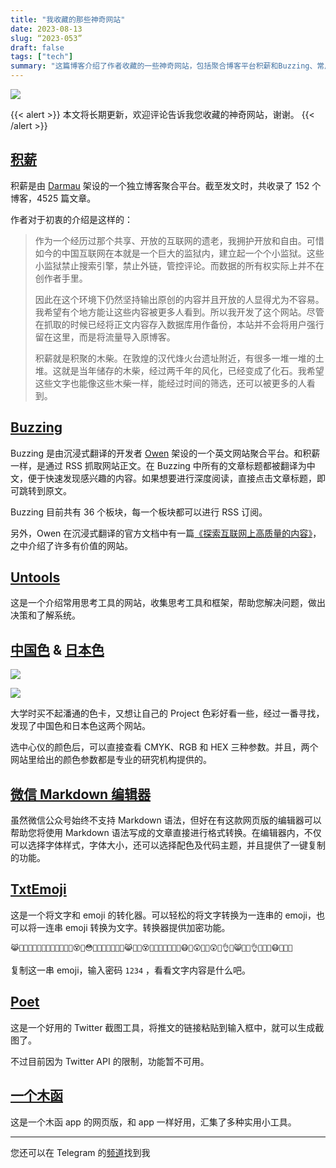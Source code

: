 ```yaml
---
title: "我收藏的那些神奇网站"
date: 2023-08-13
slug: “2023-053”
draft: false
tags: ["tech"]
summary: "这篇博客介绍了作者收藏的一些神奇网站，包括聚合博客平台积薪和Buzzing、常用思考工具网站Untools、色彩查询网站中国色和日本色、微信Markdown编辑器、emoji转换器TxtEmoji和Twitter截图工具Poet、实用小工具汇集网站一个木函等。"
---
```


![](https://cos.justgoidea.com/justgoidea/uPic/2023/08/13/2jokyi.png)

{{< alert >}}
本文将长期更新，欢迎评论告诉我您收藏的神奇网站，谢谢。
{{< /alert >}}

## [积薪](https://firewood.news/)

积薪是由 [Darmau](https://twitter.com/darmaulee) 架设的一个独立博客聚合平台。截至发文时，共收录了 152 个博客，4525 篇文章。

作者对于初衷的介绍是这样的：

> 作为一个经历过那个共享、开放的互联网的遗老，我拥护开放和自由。可惜如今的中国互联网在本就是一个巨大的监狱内，建立起一个个小监狱。这些小监狱禁止搜索引擎，禁止外链，管控评论。而数据的所有权实际上并不在创作者手里。
>
>
> 因此在这个环境下仍然坚持输出原创的内容并且开放的人显得尤为不容易。我希望有个地方能让这些内容被更多人看到。所以我开发了这个网站。尽管在抓取的时候已经将正文内容存入数据库用作备份，本站并不会将用户强行留在这里，而是将流量导入原博客。
>
> 积薪就是积聚的木柴。在敦煌的汉代烽火台遗址附近，有很多一堆一堆的土堆。这就是当年储存的木柴，经过两千年的风化，已经变成了化石。我希望这些文字也能像这些木柴一样，能经过时间的筛选，还可以被更多的人看到。
>

## [Buzzing](https://www.buzzing.cc/)

Buzzing 是由沉浸式翻译的开发者 [Owen](https://twitter.com/OwenYoungZh) 架设的一个英文网站聚合平台。和积薪一样，是通过 RSS 抓取网站正文。在 Buzzing 中所有的文章标题都被翻译为中文，便于快速发现感兴趣的内容。如果想要进行深度阅读，直接点击文章标题，即可跳转到原文。

Buzzing 目前共有 36 个板块，每一个板块都可以进行 RSS 订阅。

另外，Owen 在沉浸式翻译的官方文档中有一篇[《探索互联网上高质量的内容》](https://immersivetranslate.com/docs/sites/)，之中介绍了许多有价值的网站。

## [Untools](https://untools.co/)

这是一个介绍常用思考工具的网站，收集思考工具和框架，帮助您解决问题，做出决策和了解系统。

## [中国色](http://zhongguose.com/) & [日本色](https://nipponcolors.com/)

![](https://cos.justgoidea.com/justgoidea/uPic/2023/08/13/y0XBM5.png)

![](https://cos.justgoidea.com/justgoidea/uPic/2023/08/13/pfP9mJ.png)

大学时买不起潘通的色卡，又想让自己的 Project 色彩好看一些，经过一番寻找，发现了中国色和日本色这两个网站。

选中心仪的颜色后，可以直接查看 CMYK、RGB 和 HEX 三种参数。并且，两个网站里给出的颜色参数都是专业的研究机构提供的。

## [微信 Markdown 编辑器](https://md.openwrite.cn/)

虽然微信公众号始终不支持 Markdown 语法，但好在有这款网页版的编辑器可以帮助您将使用 Markdown 语法写成的文章直接进行格式转换。在编辑器内，不仅可以选择字体样式，字体大小，还可以选择配色及代码主题，并且提供了一键复制的功能。

## [TxtEmoji](https://txtmoji.com/)

这是一个将文字和 emoji 的转化器。可以轻松的将文字转换为一连串的 emoji，也可以将一连串 emoji 转换为文字。转换器提供加密功能。

```
😹👣🙉🙋👲👏👴🙉👲👨👧👵👙😵👚😳👚👕👶👏👬👏🙊😹👥🙎😵🙉👱👢👲👕👑🙇😷👣😲👫👵😲👣👌👕😸👗👖👌👕🙄👫😷👶👦🙉
```

复制这一串 emoji，输入密码 `1234` ，看看文字内容是什么吧。

## [Poet](https://poet.so/)

这是一个好用的 Twitter 截图工具，将推文的链接粘贴到输入框中，就可以生成截图了。

不过目前因为 Twitter API 的限制，功能暂不可用。

## [一个木函](https://ol.woobx.cn/)

这是一个木函 app 的网页版，和 app 一样好用，汇集了多种实用小工具。

---

您还可以在 Telegram 的[频道](https://t.me/justgoidea)找到我
